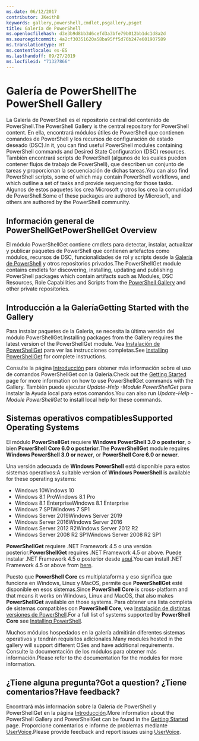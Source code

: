 ```yaml
---
ms.date: 06/12/2017
contributor: JKeithB
keywords: gallery,powershell,cmdlet,psgallery,psget
title: Galería de PowerShell
ms.openlocfilehash: d3e3b9d8bb3d6cefd3a3bfe79b012bb1dc1d8a2d
ms.sourcegitcommit: 4a2cf30351620a58ba95ff5d76b247e601907589
ms.translationtype: HT
ms.contentlocale: es-ES
ms.lasthandoff: 09/27/2019
ms.locfileid: "71327866"
---
```

# <a name="the-powershell-gallery"></a><span data-ttu-id="9f3e0-103">Galería de PowerShell</span><span class="sxs-lookup"><span data-stu-id="9f3e0-103">The PowerShell Gallery</span></span>

<span data-ttu-id="9f3e0-104">La Galería de PowerShell es el repositorio central del contenido de PowerShell.</span><span class="sxs-lookup"><span data-stu-id="9f3e0-104">The PowerShell Gallery is the central repository for PowerShell content.</span></span> <span data-ttu-id="9f3e0-105">En ella, encontrará módulos útiles de PowerShell que contienen comandos de PowerShell y los recursos de configuración de estado deseado (DSC).</span><span class="sxs-lookup"><span data-stu-id="9f3e0-105">In it, you can find useful PowerShell modules containing PowerShell commands and Desired State Configuration (DSC) resources.</span></span>
<span data-ttu-id="9f3e0-106">También encontrará scripts de PowerShell (algunos de los cuales pueden contener flujos de trabajo de PowerShell), que describen un conjunto de tareas y proporcionan la secuenciación de dichas tareas.</span><span class="sxs-lookup"><span data-stu-id="9f3e0-106">You can also find PowerShell scripts, some of which may contain PowerShell workflows, and which outline a set of tasks and provide sequencing for those tasks.</span></span> <span data-ttu-id="9f3e0-107">Algunos de estos paquetes los crea Microsoft y otros los crea la comunidad de PowerShell.</span><span class="sxs-lookup"><span data-stu-id="9f3e0-107">Some of these packages are authored by Microsoft, and others are authored by the PowerShell community.</span></span>

## <a name="powershellget-overview"></a><span data-ttu-id="9f3e0-108">Información general de PowerShellGet</span><span class="sxs-lookup"><span data-stu-id="9f3e0-108">PowerShellGet Overview</span></span>

<span data-ttu-id="9f3e0-109">El módulo PowerShellGet contiene cmdlets para detectar, instalar, actualizar y publicar paquetes de PowerShell que contienen artefactos como módulos, recursos de DSC, funcionalidades de rol y scripts desde la [Galería de PowerShell](https://www.PowerShellGallery.com) y otros repositorios privados.</span><span class="sxs-lookup"><span data-stu-id="9f3e0-109">The PowerShellGet module contains cmdlets for discovering, installing, updating and publishing PowerShell packages which contain artifacts such as Modules, DSC Resources, Role Capabilities and Scripts from the [PowerShell Gallery](https://www.PowerShellGallery.com) and other private repositories.</span></span>

## <a name="getting-started-with-the-gallery"></a><span data-ttu-id="9f3e0-110">Introducción a la Galería</span><span class="sxs-lookup"><span data-stu-id="9f3e0-110">Getting Started with the Gallery</span></span>

<span data-ttu-id="9f3e0-111">Para instalar paquetes de la Galería, se necesita la última versión del módulo PowerShellGet.</span><span class="sxs-lookup"><span data-stu-id="9f3e0-111">Installing packages from the Gallery requires the latest version of the PowerShellGet module.</span></span>
<span data-ttu-id="9f3e0-112">Vea [Instalación de PowerShellGet](installing-psget.md) para ver las instrucciones completas.</span><span class="sxs-lookup"><span data-stu-id="9f3e0-112">See [Installing PowerShellGet](installing-psget.md) for complete instructions.</span></span>

<span data-ttu-id="9f3e0-113">Consulte la página [Introducción](getting-started.md) para obtener más información sobre el uso de comandos PowerShellGet con la Galería.</span><span class="sxs-lookup"><span data-stu-id="9f3e0-113">Check out the [Getting Started](getting-started.md) page for more information on how to use PowerShellGet commands with the Gallery.</span></span> <span data-ttu-id="9f3e0-114">También puede ejecutar *Update-Help -Module PowerShellGet* para instalar la Ayuda local para estos comandos.</span><span class="sxs-lookup"><span data-stu-id="9f3e0-114">You can also run *Update-Help -Module PowerShellGet* to install local help for these commands.</span></span>

## <a name="supported-operating-systems"></a><span data-ttu-id="9f3e0-115">Sistemas operativos compatibles</span><span class="sxs-lookup"><span data-stu-id="9f3e0-115">Supported Operating Systems</span></span>

<span data-ttu-id="9f3e0-116">El módulo **PowerShellGet** requiere **Windows PowerShell 3.0 o posterior**, o bien **PowerShell Core 6.0 o posterior**.</span><span class="sxs-lookup"><span data-stu-id="9f3e0-116">The **PowerShellGet** module requires **Windows PowerShell 3.0 or newer**, or **PowerShell Core 6.0 or newer**.</span></span>

<span data-ttu-id="9f3e0-117">Una versión adecuada de **Windows PowerShell** está disponible para estos sistemas operativos:</span><span class="sxs-lookup"><span data-stu-id="9f3e0-117">A suitable version of **Windows PowerShell** is available for these operating systems:</span></span>

- <span data-ttu-id="9f3e0-118">Windows 10</span><span class="sxs-lookup"><span data-stu-id="9f3e0-118">Windows 10</span></span>
- <span data-ttu-id="9f3e0-119">Windows 8.1 Pro</span><span class="sxs-lookup"><span data-stu-id="9f3e0-119">Windows 8.1 Pro</span></span>
- <span data-ttu-id="9f3e0-120">Windows 8.1 Enterprise</span><span class="sxs-lookup"><span data-stu-id="9f3e0-120">Windows 8.1 Enterprise</span></span>
- <span data-ttu-id="9f3e0-121">Windows 7 SP1</span><span class="sxs-lookup"><span data-stu-id="9f3e0-121">Windows 7 SP1</span></span>
- <span data-ttu-id="9f3e0-122">Windows Server 2019</span><span class="sxs-lookup"><span data-stu-id="9f3e0-122">Windows Server 2019</span></span>
- <span data-ttu-id="9f3e0-123">Windows Server 2016</span><span class="sxs-lookup"><span data-stu-id="9f3e0-123">Windows Server 2016</span></span>
- <span data-ttu-id="9f3e0-124">Windows Server 2012 R2</span><span class="sxs-lookup"><span data-stu-id="9f3e0-124">Windows Server 2012 R2</span></span>
- <span data-ttu-id="9f3e0-125">Windows Server 2008 R2 SP1</span><span class="sxs-lookup"><span data-stu-id="9f3e0-125">Windows Server 2008 R2 SP1</span></span>

<span data-ttu-id="9f3e0-126">**PowerShellGet** requiere .NET Framework 4.5 o una versión posterior.</span><span class="sxs-lookup"><span data-stu-id="9f3e0-126">**PowerShellGet** requires .NET Framework 4.5 or above.</span></span> <span data-ttu-id="9f3e0-127">Puede instalar .NET Framework 4.5 o posterior desde [aquí](https://msdn.microsoft.com/library/5a4x27ek.aspx).</span><span class="sxs-lookup"><span data-stu-id="9f3e0-127">You can install .NET Framework 4.5 or above from [here](https://msdn.microsoft.com/library/5a4x27ek.aspx).</span></span>

<span data-ttu-id="9f3e0-128">Puesto que **PowerShell Core** es multiplataforma y eso significa que funciona en Windows, Linux y MacOS, permite que **PowerShellGet** esté disponible en esos sistemas.</span><span class="sxs-lookup"><span data-stu-id="9f3e0-128">Since **PowerShell Core** is cross-platform and that means it works on Windows, Linux and MacOS, that also makes **PowerShellGet** available on those systems.</span></span> <span data-ttu-id="9f3e0-129">Para obtener una lista completa de sistemas compatibles con **PowerShell Core**, vea [Instalación de distintas versiones de PowerShell](/powershell/scripting/setup/installing-powershell).</span><span class="sxs-lookup"><span data-stu-id="9f3e0-129">For a full list of systems supported by **PowerShell Core** see [Installing PowerShell](/powershell/scripting/setup/installing-powershell).</span></span>

<span data-ttu-id="9f3e0-130">Muchos módulos hospedados en la galería admitirán diferentes sistemas operativos y tendrán requisitos adicionales.</span><span class="sxs-lookup"><span data-stu-id="9f3e0-130">Many modules hosted in the gallery will support different OSes and have additional requirements.</span></span> <span data-ttu-id="9f3e0-131">Consulte la documentación de los módulos para obtener más información.</span><span class="sxs-lookup"><span data-stu-id="9f3e0-131">Please refer to the documentation for the modules for more information.</span></span>

## <a name="got-a-question-have-feedback"></a><span data-ttu-id="9f3e0-132">¿Tiene alguna pregunta?</span><span class="sxs-lookup"><span data-stu-id="9f3e0-132">Got a question?</span></span> <span data-ttu-id="9f3e0-133">¿Tiene comentarios?</span><span class="sxs-lookup"><span data-stu-id="9f3e0-133">Have feedback?</span></span>

<span data-ttu-id="9f3e0-134">Encontrará más información sobre la Galería de PowerShell y PowerShellGet en la página [Introducción](getting-started.md).</span><span class="sxs-lookup"><span data-stu-id="9f3e0-134">More information about the PowerShell Gallery and PowerShellGet can be found in the [Getting Started](getting-started.md) page.</span></span> <span data-ttu-id="9f3e0-135">Proporcione comentarios e informe de problemas mediante [UserVoice](http://windowsserver.uservoice.com/forums/301869-powershell).</span><span class="sxs-lookup"><span data-stu-id="9f3e0-135">Please provide feedback and report issues using [UserVoice](http://windowsserver.uservoice.com/forums/301869-powershell).</span></span>
